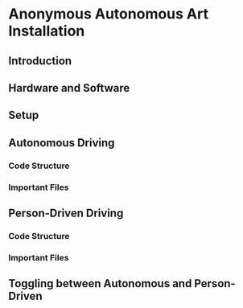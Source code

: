 # Anonymous Autonomous Art Installation
## Introduction

## Hardware and Software

## Setup

## Autonomous Driving
### Code Structure

### Important Files

## Person-Driven Driving
### Code Structure
### Important Files

## Toggling between Autonomous and Person-Driven
